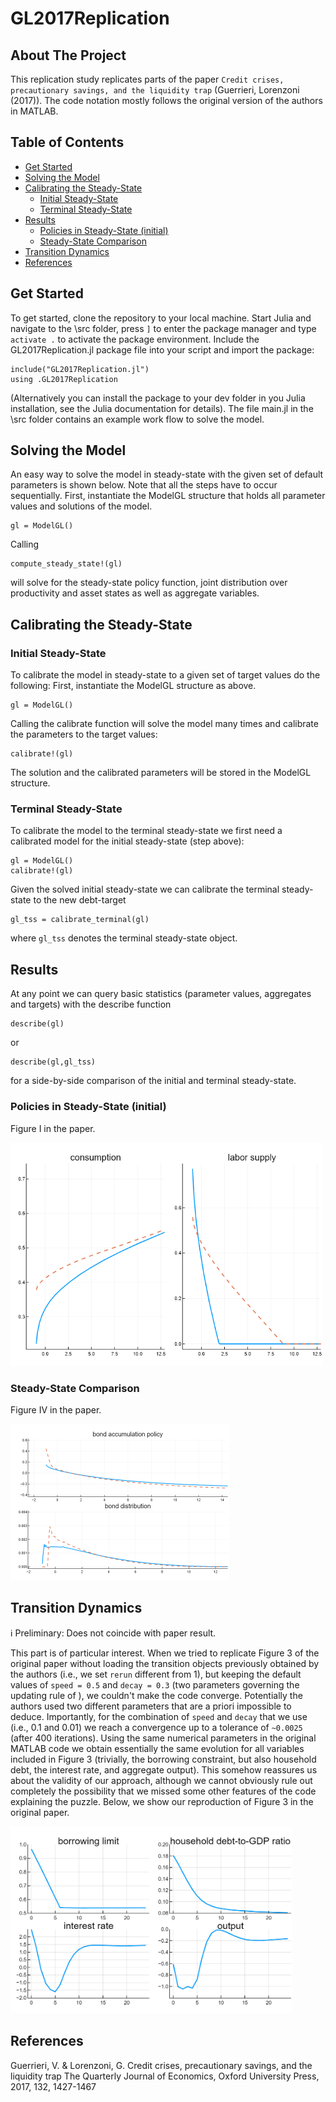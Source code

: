 # GL2017Replication

## About The Project

This replication study replicates parts of the paper `Credit crises, precautionary savings, and the liquidity trap` (Guerrieri, Lorenzoni (2017)). The code notation mostly follows the original version of the authors in MATLAB.
 
## Table of Contents
 
  - [Get Started](#get-started)
  - [Solving the Model](#solving-the-model)
  - [Calibrating the Steady-State](#calibrating-the-steady-state)
    - [Initial Steady-State](#initial-steady-state)
    - [Terminal Steady-State](#terminal-steady-state)
  - [Results](#results)
    - [Policies in Steady-State (initial)](#policies-in-steady-state-initial)
    - [Steady-State Comparison](#steady-state-comparison)
  - [Transition Dynamics](#transition-dynamics)
  - [References](#references)

## Get Started

To get started, clone the repository to your local machine. Start Julia and navigate to the \src folder, press `]` to enter the package manager and type `activate .` to activate the package environment. Include the GL2017Replication.jl package file into your script and import the package:
```
include("GL2017Replication.jl")
using .GL2017Replication
```
(Alternatively you can install the package to your dev folder in you Julia installation, see the Julia documentation for details). The file main.jl in the \src folder contains an example work flow to solve the model.

## Solving the Model

An easy way to solve the model in steady-state with the given set of default parameters is shown below. Note that all the steps have to occur sequentially.
First, instantiate the ModelGL structure that holds all parameter values and solutions of the model.
```
gl = ModelGL() 
```
Calling 
```
compute_steady_state!(gl)
``` 
will solve for the steady-state policy function, joint distribution over productivity and asset states as well as aggregate variables.
 

## Calibrating the Steady-State 

### Initial Steady-State

To calibrate the model in steady-state to a given set of target values do the following:
First, instantiate the ModelGL structure as above.
```
gl = ModelGL() 
```
Calling the calibrate function will solve the model many times and calibrate the parameters to the target values:
```
calibrate!(gl)
```
The solution and the calibrated parameters will be stored in the ModelGL structure.

### Terminal Steady-State

To calibrate the model to the terminal steady-state we first need a calibrated model for the initial steady-state (step above):
```
gl = ModelGL()  
calibrate!(gl)
``` 
Given the solved initial steady-state we can calibrate the terminal steady-state to the new debt-target
```
gl_tss = calibrate_terminal(gl)
``` 
where `gl_tss` denotes the terminal steady-state object.

## Results
At any point we can query basic statistics (parameter values, aggregates and targets) with the describe function
```
describe(gl)
``` 
or
```
describe(gl,gl_tss)
``` 
for a side-by-side comparison of the initial and terminal steady-state.

### Policies in Steady-State (initial)
Figure I in the paper.
<p float="left">
  <img src="images/figure1.png"    width="500"  /> 
</p> 

### Steady-State Comparison
Figure IV in the paper.
<p float="left"> 
  <img src="images/figure4.png"      width="350" />
</p> 


## Transition Dynamics
:information_source: Preliminary: Does not coincide with paper result.

This part is of particular interest. When we tried to replicate Figure 3 of the original paper without loading the transition objects previously obtained by the authors (i.e., we set `rerun` different from 1), but keeping the default values of `speed = 0.5` and `decay = 0.3` (two parameters governing the updating rule of ), we couldn't make the code converge. Potentially the authors used two different parameters that are a priori impossible to deduce. Importantly, for the combination of `speed` and `decay` that we use (i.e., 0.1 and 0.01) we reach a convergence up to a tolerance of `~0.0025` (after 400 iterations). Using the same numerical parameters in the original MATLAB code we obtain essentially the same evolution for all variables included in Figure 3 (trivially, the borrowing constraint, but also household debt, the interest rate, and aggregate output). This somehow reassures us about the validity of our approach, although we cannot obviously rule out completely the possibility that we missed some other features of the code explaining the puzzle. 
Below, we show our reproduction of Figure 3 in the original paper.

<p float="left"> 
  <img src="images/trans.png"      width="450" />
</p> 

## References 
Guerrieri, V. & Lorenzoni, G.
Credit crises, precautionary savings, and the liquidity trap 
The Quarterly Journal of Economics, Oxford University Press, 2017, 132, 1427-1467